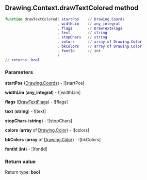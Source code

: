 ## Drawing.Context.drawTextColored method


```lua
function drawTextColored( startPos    // Drawing.Coords
                        , widthLim    // any_integral
                        , flags       // DrawTextFlags
                        , text        // string
                        , stopChars   // string
                        , colors      // array of Drawing.Color
                        , bkColors    // array of Drawing.Color
                        , fontId      // int
                        )
// returns: bool
```


### Parameters

**startPos** ([Drawing.Coords](../../Drawing/Coords.md)) - ![startPos]

**widthLim** (**any_integral**) - ![widthLim]

**flags** ([DrawTextFlags](../../DrawTextFlags.md)) - ![flags]

**text** (**string**) - ![text]

**stopChars** (**string**) - ![stopChars]

**colors** (**array** of [Drawing.Color](../../Drawing/Color.md)) - ![colors]

**bkColors** (**array** of [Drawing.Color](../../Drawing/Color.md)) - ![bkColors]

**fontId** (**int**) - ![fontId]

### Return value

Return type: **bool**

